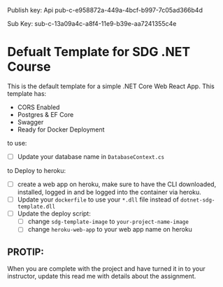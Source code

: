Publish key: Api pub-c-e958872a-449a-4bcf-b997-7c05ad366b4d

Sub Key: sub-c-13a09a4c-a8f4-11e9-b39e-aa7241355c4e

# Defualt Template for SDG .NET Course

This is the default template for a simple .NET Core Web React App. This template has:

- CORS Enabled
- Postgres & EF Core
- Swagger
- Ready for Docker Deployment

to use:

- [ ] Update your database name in `DatabaseContext.cs`

to Deploy to heroku:

- [ ] create a web app on heroku, make sure to have the CLI downloaded, installed, logged in and be logged into the container via heroku.
- [ ] Update your `dockerfile` to use your `*.dll` file instead of `dotnet-sdg-template.dll`
- [ ] Update the deploy script:
  - [ ] change `sdg-template-image` to `your-project-name-image`
  - [ ] change `heroku-web-app` to your web app name on heroku

## PROTIP:

When you are complete with the project and have turned it in to your instructor, update this read me with details about the assignment.
